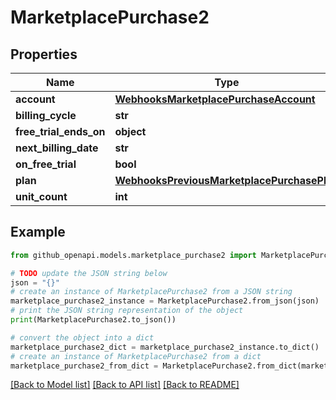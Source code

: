 # MarketplacePurchase2


## Properties

Name | Type | Description | Notes
------------ | ------------- | ------------- | -------------
**account** | [**WebhooksMarketplacePurchaseAccount**](WebhooksMarketplacePurchaseAccount.md) |  | 
**billing_cycle** | **str** |  | 
**free_trial_ends_on** | **object** |  | 
**next_billing_date** | **str** |  | 
**on_free_trial** | **bool** |  | 
**plan** | [**WebhooksPreviousMarketplacePurchasePlan**](WebhooksPreviousMarketplacePurchasePlan.md) |  | 
**unit_count** | **int** |  | 

## Example

```python
from github_openapi.models.marketplace_purchase2 import MarketplacePurchase2

# TODO update the JSON string below
json = "{}"
# create an instance of MarketplacePurchase2 from a JSON string
marketplace_purchase2_instance = MarketplacePurchase2.from_json(json)
# print the JSON string representation of the object
print(MarketplacePurchase2.to_json())

# convert the object into a dict
marketplace_purchase2_dict = marketplace_purchase2_instance.to_dict()
# create an instance of MarketplacePurchase2 from a dict
marketplace_purchase2_from_dict = MarketplacePurchase2.from_dict(marketplace_purchase2_dict)
```
[[Back to Model list]](../README.md#documentation-for-models) [[Back to API list]](../README.md#documentation-for-api-endpoints) [[Back to README]](../README.md)


